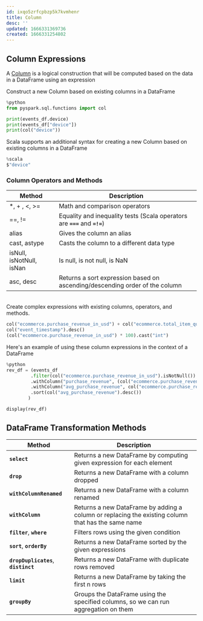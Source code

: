 ```yaml
---
id: ixqo5zrfcpbzp5k7kvmhenr
title: Column
desc: ''
updated: 1666331369736
created: 1666331254802
---
```

## Column Expressions

A <a href="https://spark.apache.org/docs/latest/api/python/reference/pyspark.sql/column.html" target="_blank">Column</a> is a logical construction that will be computed based on the data in a DataFrame using an expression

Construct a new Column based on existing columns in a DataFrame

```python
%python
from pyspark.sql.functions import col

print(events_df.device)
print(events_df["device"])
print(col("device"))
```

Scala supports an additional syntax for creating a new Column based on existing columns in a DataFrame
```scala
%scala
$"device"
```

### Column Operators and Methods
| Method                   | Description                                                                 |
| ------------------------ | --------------------------------------------------------------------------- |
| \*, + , <, >=            | Math and comparison operators                                               |
| ==, !=                   | Equality and inequality tests (Scala operators are **`===`** and **`=!=`**) |
| alias                    | Gives the column an alias                                                   |
| cast, astype             | Casts the column to a different data type                                   |
| isNull, isNotNull, isNan | Is null, is not null, is NaN                                                |
| asc, desc                | Returns a sort expression based on ascending/descending order of the column |
 
<br>
Create complex expressions with existing columns, operators, and methods.

```python
col("ecommerce.purchase_revenue_in_usd") + col("ecommerce.total_item_quantity")
col("event_timestamp").desc()
(col("ecommerce.purchase_revenue_in_usd") * 100).cast("int")
```

Here's an example of using these column expressions in the context of a DataFrame
```python
%python
rev_df = (events_df
         .filter(col("ecommerce.purchase_revenue_in_usd").isNotNull())
         .withColumn("purchase_revenue", (col("ecommerce.purchase_revenue_in_usd") * 100).cast("int"))
         .withColumn("avg_purchase_revenue", col("ecommerce.purchase_revenue_in_usd") / col("ecommerce.total_item_quantity"))
         .sort(col("avg_purchase_revenue").desc())
        )

display(rev_df)
```
## DataFrame Transformation Methods
| Method | Description |
| --- | --- |
| **`select`** | Returns a new DataFrame by computing given expression for each element |
| **`drop`** | Returns a new DataFrame with a column dropped |
| **`withColumnRenamed`** | Returns a new DataFrame with a column renamed |
| **`withColumn`** | Returns a new DataFrame by adding a column or replacing the existing column that has the same name |
| **`filter`**, **`where`** | Filters rows using the given condition |
| **`sort`**, **`orderBy`** | Returns a new DataFrame sorted by the given expressions |
| **`dropDuplicates`**, **`distinct`** | Returns a new DataFrame with duplicate rows removed |
| **`limit`** | Returns a new DataFrame by taking the first n rows |
| **`groupBy`** | Groups the DataFrame using the specified columns, so we can run aggregation on them |
